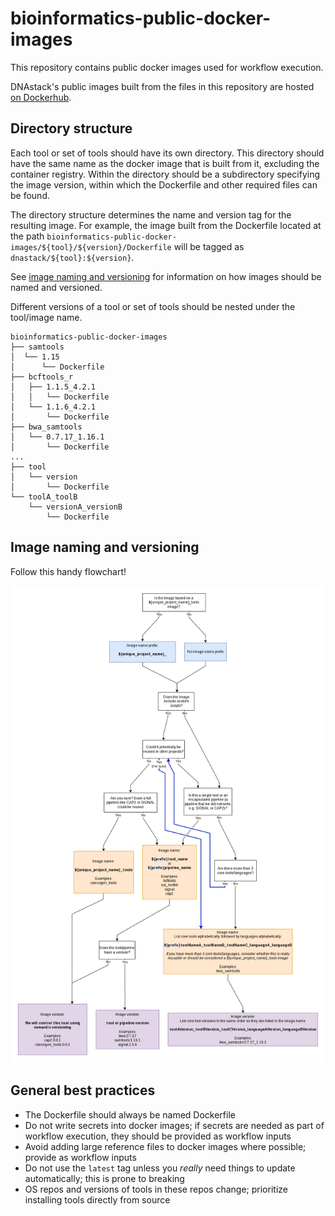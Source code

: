 # bioinformatics-public-docker-images

This repository contains public docker images used for workflow execution.

DNAstack's public images built from the files in this repository are hosted [on Dockerhub](https://hub.docker.com/u/dnastack).


## Directory structure

Each tool or set of tools should have its own directory. This directory should have the same name as the docker image that is built from it, excluding the container registry. Within the directory should be a subdirectory specifying the image version, within which the Dockerfile and other required files can be found.

The directory structure determines the name and version tag for the resulting image. For example, the image built from the Dockerfile located at the path `bioinformatics-public-docker-images/${tool}/${version}/Dockerfile` will be tagged as `dnastack/${tool}:${version}`.

See [image naming and versioning](#image-naming-and-versioning) for information on how images should be named and versioned.

Different versions of a tool or set of tools should be nested under the tool/image name.

```
bioinformatics-public-docker-images
├── samtools
│  └── 1.15
│      └── Dockerfile
├── bcftools_r
│   ├── 1.1.5_4.2.1
│   │   └── Dockerfile
│   └── 1.1.6_4.2.1
│       └── Dockerfile
├── bwa_samtools
│   └── 0.7.17_1.16.1
│       └── Dockerfile
...
├── tool
│   └── version
│       └── Dockerfile
└── toolA_toolB
    └── versionA_versionB
        └── Dockerfile
```


## Image naming and versioning

Follow this handy flowchart!

![Docker image naming and versioning flowchart](image_naming_versioning_flowchart.png)


## General best practices

- The Dockerfile should always be named Dockerfile
- Do not write secrets into docker images; if secrets are needed as part of workflow execution, they should be provided as workflow inputs
- Avoid adding large reference files to docker images where possible; provide as workflow inputs
- Do not use the `latest` tag unless you _really_ need things to update automatically; this is prone to breaking
- OS repos and versions of tools in these repos change; prioritize installing tools directly from source
